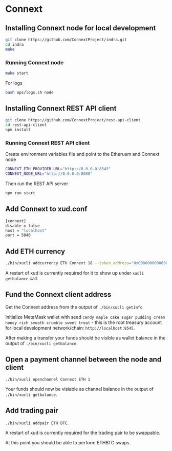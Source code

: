 # Connext

## Installing Connext node for local development
```bash
git clone https://github.com/ConnextProject/indra.git
cd indra
make
```
### Running Connext node
```bash
make start
```

For logs
```bash
bash ops/logs.sh node
```

## Installing Connext REST API client
```bash
git clone https://github.com/ConnextProject/rest-api-client
cd rest-api-client
npm install
```

### Running Connext REST API client
Create environment variables file and point to the Etheruem and Connext node

```bash
CONNEXT_ETH_PROVIDER_URL="http://0.0.0.0:8545"
CONNEXT_NODE_URL="http://0.0.0.0:8080"
```

Then run the REST API server
```bash
npm run start
```

## Add Connext to xud.conf
```bash
[connext]
disable = false
host = "localhost"
port = 5040
```

## Add ETH currency
```bash
./bin/xucli addcurrency ETH Connext 18 --token_address="0x0000000000000000000000000000000000000000"
```
A restart of xud is currently required for it to show up under `xucli getbalance` call.

## Fund the Connext client address
Get the Connext address from the output of `./bin/xucli getinfo`

Initialize MetaMask wallet with seed `candy maple cake sugar pudding cream honey rich smooth crumble sweet treat` - this is the root treasury account for local development network/chain: `http://localhost:8545`.

After making a transfer your funds should be visible as wallet balance in the output of `./bin/xucli getbalance`.

## Open a payment channel between the node and client
`./bin/xucli openchannel Connext ETH 1`

Your funds should now be visiable as channel balance in the output of `./bin/xucli getbalance`.

## Add trading pair
`./bin/xucli addpair ETH BTC`.

A restart of xud is currently required for the trading pair to be swappable.

At this point you should be able to perform ETHBTC swaps.
